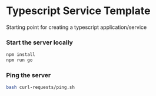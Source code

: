 # Typescript Service Template
Starting point for creating a typescript application/service

### Start the server locally
```sh
npm install  
npm run go
```

### Ping the server
```sh
bash curl-requests/ping.sh
```

